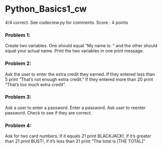 # Python_Basics1_cw

4/4 correct. See codecrew.py for comments. Score : 4 points

### Problem 1:
Create two variables. One should equal “My name is: “ and the other should equal your actual name. Print the two variables in one print message.

### Problem 2:
Ask the user to enter the extra credit they earned. If they entered less than 5 print “That’s not enough extra credit.” If they entered more than 20 print “That’s too much extra credit”.

### Problem 3:
Ask a user to enter a password. Enter a password. Ask user to reenter password. Check to see if they are correct.

### Problem 4:
Ask for two card numbers. If it equals 21 print BLACKJACK!, if it’s greater than 21 print BUST!, if it’s less than 21 print “The total is [THE TOTAL]”
